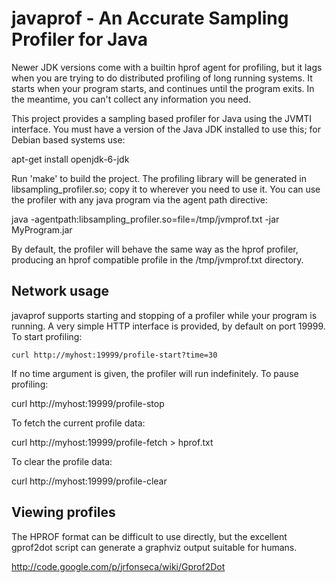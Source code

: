 javaprof - An Accurate Sampling Profiler for Java
=================================================

Newer JDK versions come with a builtin hprof agent for profiling, but it lags
when you are trying to do distributed profiling of long running systems.  It 
starts when your program starts, and continues until the program exits.  In the
meantime, you can't collect any information you need.

This project provides a sampling based profiler for Java using the JVMTI
interface.  You must have a version of the Java JDK installed to use this;
for Debian based systems use:

apt-get install openjdk-6-jdk

Run 'make' to build the project.  The profiling library will be generated 
in libsampling\_profiler.so; copy it to wherever you need to use it.
You can use the profiler with any java program via the agent path directive:

java -agentpath:libsampling\_profiler.so=file=/tmp/jvmprof.txt -jar MyProgram.jar

By default, the profiler will behave the same way as the hprof profiler,
producing an hprof compatible profile in the /tmp/jvmprof.txt 
directory.

## Network usage
javaprof supports starting and stopping of a profiler while your program 
is running.  A very simple HTTP interface is provided, by default on port 
19999.  To start profiling:

    curl http://myhost:19999/profile-start?time=30

If no time argument is given, the profiler will run indefinitely.  To pause
profiling:

   curl http://myhost:19999/profile-stop

To fetch the current profile data:

   curl http://myhost:19999/profile-fetch > hprof.txt

To clear the profile data:

   curl http://myhost:19999/profile-clear

## Viewing profiles
The HPROF format can be difficult to use directly, but the 
excellent gprof2dot script can generate a graphviz output
suitable for humans.
 
http://code.google.com/p/jrfonseca/wiki/Gprof2Dot
